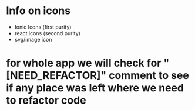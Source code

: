 # Info on icons

- Ionic Icons (first purity)
- react icons (second purity)
- svg/image icon

# for whole app we will check for "[NEED_REFACTOR]" comment to see if any place was left where we need to refactor code

